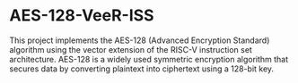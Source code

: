 # AES-128-VeeR-ISS

This project implements the AES-128 (Advanced Encryption Standard) algorithm using the vector extension of the RISC-V instruction set architecture. AES-128 is a widely used symmetric encryption algorithm that secures data by converting plaintext into ciphertext using a 128-bit key.
